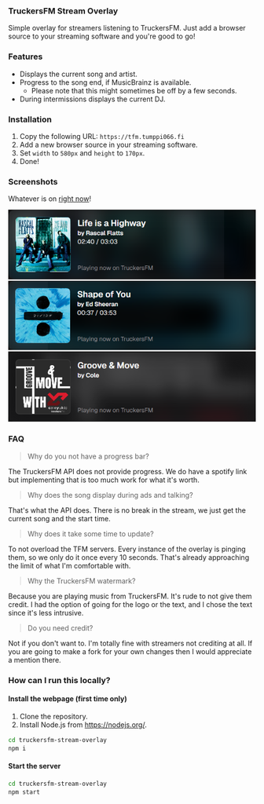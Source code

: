 ### TruckersFM Stream Overlay
Simple overlay for streamers listening to TruckersFM. Just add a browser source to your streaming software and you're good to go!

### Features
- Displays the current song and artist.
- Progress to the song end, if MusicBrainz is available.
  - Please note that this might sometimes be off by a few seconds.
- During intermissions displays the current DJ.

### Installation
1. Copy the following URL: `https://tfm.tumppi066.fi`
2. Add a new browser source in your streaming software.
3. Set `width` to `580px` and `height` to `170px`.
4. Done!

### Screenshots
Whatever is on [right now](https://tfm.tumppi066.fi)!

![Screenshot](media/life_is_a_highway.png)
![Screenshot](media/shape_of_you.png)
![Screenshot](media/groove_and_move.png)

### FAQ
> Why do you not have a progress bar?

The TruckersFM API does not provide progress. We do have a spotify link but implementing that is too much work for what it's worth.

> Why does the song display during ads and talking?

That's what the API does. There is no break in the stream, we just get the current song and the start time.

> Why does it take some time to update?

To not overload the TFM servers. Every instance of the overlay is pinging them, so we only do it once every 10 seconds. That's already approaching the limit of what I'm comfortable with.

> Why the TruckersFM watermark?

Because you are playing music from TruckersFM. It's rude to not give them credit. I had the option of going for the logo or the text, and I chose the text since it's less intrusive.

> Do you need credit?

Not if you don't want to. I'm totally fine with streamers not crediting at all. If you are going to make a fork for your own changes then I would appreciate a mention there.

### How can I run this locally?
#### Install the webpage (first time only)
1. Clone the repository.
2. Install Node.js from https://nodejs.org/.
```bash
cd truckersfm-stream-overlay
npm i
```
#### Start the server
```bash
cd truckersfm-stream-overlay
npm start
```